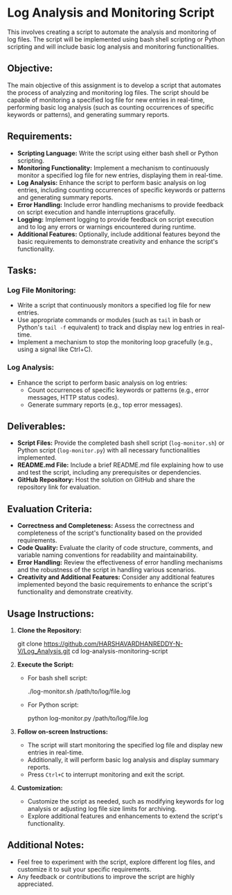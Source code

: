 # Log Analysis and Monitoring Script

This involves creating a script to automate the analysis and monitoring of log files. The script will be implemented using bash shell scripting or Python scripting and will include basic log analysis and monitoring functionalities.

## Objective:

The main objective of this assignment is to develop a script that automates the process of analyzing and monitoring log files. The script should be capable of monitoring a specified log file for new entries in real-time, performing basic log analysis (such as counting occurrences of specific keywords or patterns), and generating summary reports.

## Requirements:

- **Scripting Language:** Write the script using either bash shell or Python scripting.
- **Monitoring Functionality:** Implement a mechanism to continuously monitor a specified log file for new entries, displaying them in real-time.
- **Log Analysis:** Enhance the script to perform basic analysis on log entries, including counting occurrences of specific keywords or patterns and generating summary reports.
- **Error Handling:** Include error handling mechanisms to provide feedback on script execution and handle interruptions gracefully.
- **Logging:** Implement logging to provide feedback on script execution and to log any errors or warnings encountered during runtime.
- **Additional Features:** Optionally, include additional features beyond the basic requirements to demonstrate creativity and enhance the script's functionality.

## Tasks:

### Log File Monitoring:

- Write a script that continuously monitors a specified log file for new entries.
- Use appropriate commands or modules (such as `tail` in bash or Python's `tail -f` equivalent) to track and display new log entries in real-time.
- Implement a mechanism to stop the monitoring loop gracefully (e.g., using a signal like Ctrl+C).

### Log Analysis:

- Enhance the script to perform basic analysis on log entries:
  - Count occurrences of specific keywords or patterns (e.g., error messages, HTTP status codes).
  - Generate summary reports (e.g., top error messages).

## Deliverables:

- **Script Files:** Provide the completed bash shell script (`log-monitor.sh`) or Python script (`log-monitor.py`) with all necessary functionalities implemented.
- **README.md File:** Include a brief README.md file explaining how to use and test the script, including any prerequisites or dependencies.
- **GitHub Repository:** Host the solution on GitHub and share the repository link for evaluation.

## Evaluation Criteria:

- **Correctness and Completeness:** Assess the correctness and completeness of the script's functionality based on the provided requirements.
- **Code Quality:** Evaluate the clarity of code structure, comments, and variable naming conventions for readability and maintainability.
- **Error Handling:** Review the effectiveness of error handling mechanisms and the robustness of the script in handling various scenarios.
- **Creativity and Additional Features:** Consider any additional features implemented beyond the basic requirements to enhance the script's functionality and demonstrate creativity.

## Usage Instructions:

1. **Clone the Repository:**
  
   git clone https://github.com/HARSHAVARDHANREDDY-N-V/Log_Analysis.git
   cd log-analysis-monitoring-script


2. **Execute the Script:**
   - For bash shell script:
   
     ./log-monitor.sh /path/to/log/file.log
   
   - For Python script:
    
     python log-monitor.py /path/to/log/file.log
     

3. **Follow on-screen Instructions:**
   - The script will start monitoring the specified log file and display new entries in real-time.
   - Additionally, it will perform basic log analysis and display summary reports.
   - Press `Ctrl+C` to interrupt monitoring and exit the script.

4. **Customization:**
   - Customize the script as needed, such as modifying keywords for log analysis or adjusting log file size limits for archiving.
   - Explore additional features and enhancements to extend the script's functionality.

## Additional Notes:

- Feel free to experiment with the script, explore different log files, and customize it to suit your specific requirements.
- Any feedback or contributions to improve the script are highly appreciated.


